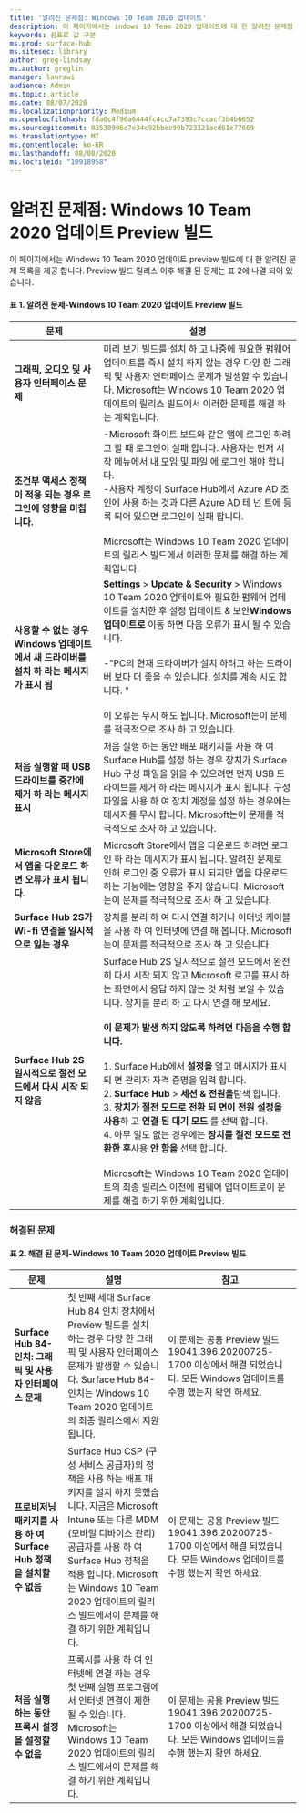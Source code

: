 ```yaml
---
title: '알려진 문제점: Windows 10 Team 2020 업데이트'
description: 이 페이지에서는 indows 10 Team 2020 업데이트에 대 한 알려진 문제점 목록을 제공 합니다.
keywords: 쉼표로 값 구분
ms.prod: surface-hub
ms.sitesec: library
author: greg-lindsay
ms.author: greglin
manager: laurawi
audience: Admin
ms.topic: article
ms.date: 08/07/2020
ms.localizationpriority: Medium
ms.openlocfilehash: fda0c4f96a6444fc4cc7a7393c7ccacf3b4b6652
ms.sourcegitcommit: 83530906c7e34c92bbee90b723321acd61e77669
ms.translationtype: MT
ms.contentlocale: ko-KR
ms.lasthandoff: 08/08/2020
ms.locfileid: "10918958"
---
```

# 알려진 문제점: Windows 10 Team 2020 업데이트 Preview 빌드 

이 페이지에서는 Windows 10 Team 2020 업데이트 preview 빌드에 대 한 알려진 문제 목록을 제공 합니다. Preview 빌드 릴리스 이후 해결 된 문제는 표 2에 나열 되어 있습니다. 

#### 표 1. 알려진 문제-Windows 10 Team 2020 업데이트 Preview 빌드 

| 문제                                                                     | 설명                                                                                                                                                                                                                                                                                                                                                                                                                                                                                                                                                                                                                                                                                       |
| ------------------------------------------------------------------------- | ------------------------------------------------------------------------------------------------------------------------------------------------------------------------------------------------------------------------------------------------------------------------------------------------------------------------------------------------------------------------------------------------------------------------------------------------------------------------------------------------------------------------------------------------------------------------------------------------------------------------------------------------------------------------------------------------- |
| **그래픽, 오디오 및 사용자 인터페이스 문제**                            | 미리 보기 빌드를 설치 하 고 나중에 필요한 펌웨어 업데이트를 즉시 설치 하지 않는 경우 다양 한 그래픽 및 사용자 인터페이스 문제가 발생할 수 있습니다. Microsoft는 Windows 10 Team 2020 업데이트의 릴리스 빌드에서 이러한 문제를 해결 하는 계획입니다.                                                                                                                                                                                                                                                                                                                                                                                                                                  |
| **조건부 액세스 정책이 적용 되는 경우 로그인에 영향을 미칩니다.**      | -Microsoft 화이트 보드와 같은 앱에 로그인 하려고 할 때 로그인이 실패 합니다. 사용자는 먼저 시작 메뉴에서 [내 모임 및 파일](https://support.microsoft.com/help/4506480/sign-in-to-see-your-meetings-and-files-on-surface-hub) 에 로그인 해야 합니다.<br>-사용자 계정이 Surface Hub에서 Azure AD 조인에 사용 하는 것과 다른 Azure AD 테 넌 트에 등록 되어 있으면 로그인이 실패 합니다.<br><br>Microsoft는 Windows 10 Team 2020 업데이트의 릴리스 빌드에서 이러한 문제를 해결 하는 계획입니다.                                                                                                                                                                                              |
| **사용할 수 없는 경우 Windows 업데이트에서 새 드라이버를 설치 하 라는 메시지가 표시 됨** | **Settings**  >  **Update & Security**  >  Windows 10 Team 2020 업데이트와 필요한 펌웨어 업데이트를 설치한 후 설정 업데이트 & 보안**Windows 업데이트로** 이동 하면 다음 오류가 표시 될 수 있습니다.<br><br>-"PC의 현재 드라이버가 설치 하려고 하는 드라이버 보다 더 좋을 수 있습니다. 설치를 계속 시도 합니다. "<br><br>이 오류는 무시 해도 됩니다. Microsoft는이 문제를 적극적으로 조사 하 고 있습니다.                                                                                                                                                                                                                                                                              |
| **처음 실행할 때 USB 드라이브를 중간에 제거 하 라는 메시지 표시**               | 처음 실행 하는 동안 배포 패키지를 사용 하 여 Surface Hub를 설정 하는 경우 장치가 Surface Hub 구성 파일을 읽을 수 있으려면 먼저 USB 드라이브를 제거 하 라는 메시지가 표시 됩니다. 구성 파일을 사용 하 여 장치 계정을 설정 하는 경우에는 메시지를 무시 합니다. Microsoft는이 문제를 적극적으로 조사 하 고 있습니다.                                                                                                                                                                                                                                                                                                                                                                          |
| **Microsoft Store에서 앱을 다운로드 하면 오류가 표시 됩니다.**          | Microsoft Store에서 앱을 다운로드 하려면 로그인 하 라는 메시지가 표시 됩니다. 알려진 문제로 인해 로그인 중 오류가 표시 되지만 앱을 다운로드 하는 기능에는 영향을 주지 않습니다. Microsoft는이 문제를 적극적으로 조사 하 고 있습니다.                                                                                                                                                                                                                                                                                                                                                                                                                                                     |
| **Surface Hub 2S가 Wi-fi 연결을 일시적으로 잃는 경우**                  | 장치를 분리 하 여 다시 연결 하거나 이더넷 케이블을 사용 하 여 인터넷에 연결 해 봅니다. Microsoft는이 문제를 적극적으로 조사 하 고 있습니다.                                                                                                                                                                                                                                                                                                                                                                                                                                                                                                                                        |
| **Surface Hub 2S 일시적으로 절전 모드에서 다시 시작 되지 않음**              | Surface Hub 2S 일시적으로 절전 모드에서 완전히 다시 시작 되지 않고 Microsoft 로고를 표시 하는 화면에서 응답 하지 않는 것 처럼 보일 수 있습니다. 장치를 분리 하 고 다시 연결 해 보세요.<br><br>**이 문제가 발생 하지 않도록 하려면 다음을 수행 합니다.**<br><br>1. Surface Hub에서 **설정을** 열고 메시지가 표시 되 면 관리자 자격 증명을 입력 합니다.<br>2. **Surface Hub**  >  **세션 & 전원을**탐색 합니다.<br>3. **장치가 절전 모드로 전환 되 면이 전원 설정을 사용**하 고 **연결 된 대기 모드** 를 선택 합니다.<br>4. 아무 일도 없는 경우에는 **장치를 절전 모드로 전환한 후**사용 **안 함을** 선택 합니다.<br><br>Microsoft는 Windows 10 Team 2020 업데이트의 최종 릴리스 이전에 펌웨어 업데이트로이 문제를 해결 하기 위한 계획입니다. |

 
### 해결된 문제

#### 표 2. 해결 된 문제-Windows 10 Team 2020 업데이트 Preview 빌드 

 문제                                                                  | 설명                                                                                                                                                                                                                                                                                                               | 참고                                                                                                                                      |
| ---------------------------------------------------------------------- | ------------------------------------------------------------------------------------------------------------------------------------------------------------------------------------------------------------------------------------------------------------------------------------------------------------------------- | ------------------------------------------------------------------------------------------------------------------------------------------ |
| **Surface Hub 84-인치: 그래픽 및 사용자 인터페이스 문제**            | 첫 번째 세대 Surface Hub 84 인치 장치에서 Preview 빌드를 설치 하는 경우 다양 한 그래픽 및 사용자 인터페이스 문제가 발생할 수 있습니다. Surface Hub 84-인치는 Windows 10 Team 2020 업데이트의 최종 릴리스에서 지원 됩니다.                                                                           | 이 문제는 공용 Preview 빌드 19041.396.20200725-1700 이상에서 해결 되었습니다. 모든 Windows 업데이트를 수행 했는지 확인 하세요. |
| **프로비저닝 패키지를 사용 하 여 Surface Hub 정책을 설치할 수 없음** | Surface Hub CSP (구성 서비스 공급자)의 정책을 사용 하는 배포 패키지를 설치 하지 못했습니다. 지금은 Microsoft Intune 또는 다른 MDM (모바일 디바이스 관리) 공급자를 사용 하 여 Surface Hub 정책을 적용 합니다. Microsoft는 Windows 10 Team 2020 업데이트의 릴리스 빌드에서이 문제를 해결 하기 위한 계획입니다. | 이 문제는 공용 Preview 빌드 19041.396.20200725-1700 이상에서 해결 되었습니다. 모든 Windows 업데이트를 수행 했는지 확인 하세요. |
| **처음 실행 하는 동안 프록시 설정을 설정할 수 없음**                   | 프록시를 사용 하 여 인터넷에 연결 하는 경우 첫 번째 실행 프로그램에서 인터넷 연결이 제한 될 수 있습니다. Microsoft는 Windows 10 Team 2020 업데이트의 릴리스 빌드에서이 문제를 해결 하기 위한 계획입니다.                                                                                                            | 이 문제는 공용 Preview 빌드 19041.396.20200725-1700 이상에서 해결 되었습니다. 모든 Windows 업데이트를 수행 했는지 확인 하세요. |

 

